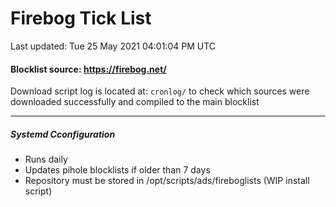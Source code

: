 # Firebog Tick List
Last updated: Tue 25 May 2021 04:01:04 PM UTC

#### Blocklist source: https://firebog.net/

Download script log is located at: `cronlog/` to check which sources were downloaded successfully and compiled to the main blocklist

------------

##### Systemd Cconfiguration
- Runs daily
- Updates pihole blocklists if older than 7 days
- Repository must be stored in /opt/scripts/ads/fireboglists (WIP install script)

